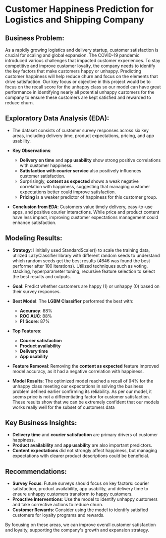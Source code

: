 # Customer Happiness Prediction for Logistics and Shipping Company

## Business Problem:
As a rapidly growing logistics and delivery startup, customer satisfaction is crucial for scaling and global expansion. The COVID-19 pandemic introduced various challenges that impacted customer experiences. To stay competitive and improve customer loyalty, the company needs to identify the key factors that make customers happy or unhappy. Predicting customer happiness will help reduce churn and focus on the elements that drive satisfaction. Our key focus or objective in this project would be to focus on the recall score for the unhappy class so our model can have great performance in identifying nearly all potential unhappy customers for the company to ensure these customers are kept satisfied and rewarded to reduce churn. 

## Exploratory Data Analysis (EDA):
- The dataset consists of customer survey responses across six key areas, including delivery time, product expectations, pricing, and app usability.
- **Key Observations**:
  - **Delivery on time** and **app usability** show strong positive correlations with customer happiness.
  - **Satisfaction with courier service** also positively influences customer satisfaction.
  - Surprisingly, **content as expected** shows a weak negative correlation with happiness, suggesting that managing customer expectations better could improve satisfaction.
  - **Pricing** is a weaker predictor of happiness for this customer group.

- **Conclusion from EDA**: Customers value timely delivery, easy-to-use apps, and positive courier interactions. While price and product content have less impact, improving customer expectations management could enhance satisfaction.

## Modeling Results:
- **Strategy**: I initially used StandardScaler() to scale the training data, utilized LazyClassifier library with different random seeds to understand which random seeds get the best results (4646 was found the best performer after 100 iterations). Utilized techniques such as voting, stacking, hyperparameter tuning, recursive feature selection to select the best results and outputs.  
- **Goal**: Predict whether customers are happy (1) or unhappy (0) based on their survey responses.
- **Best Model**: The **LGBM Classifier** performed the best with:
  - **Accuracy**: 88%
  - **ROC AUC**: 88%
  - **F1 Score**: 87%

- **Top Features**:
  - **Courier satisfaction**
  - **Product availability**
  - **Delivery time**
  - **App usability**
  
- **Feature Removal**: Removing the **content as expected** feature improved model accuracy, as it had a negative correlation with happiness.
- **Model Results**: The optimized model reached a recall of 94% for the unhappy class meeting our expectations in solving the business problem defined earlier confirming its reliability. As per our model, it seems price is not a differentiating factor for customer satisfaction. These results show that we can be extremely confident that our models works really well for the subset of customers data 

## Key Business Insights:
- **Delivery time** and **courier satisfaction** are primary drivers of customer happiness.
- **Product availability** and **app usability** are also important predictors.
- **Content expectations** did not strongly affect happiness, but managing expectations with clearer product descriptions could be beneficial.

## Recommendations:
- **Survey Focus**: Future surveys should focus on key factors: courier satisfaction, product availability, app usability, and delivery time to ensure unhappy customers transform to happy customers.
- **Proactive Interventions**: Use the model to identify unhappy customers and take corrective actions to reduce churn.
- **Customer Rewards**: Consider using the model to identify satisfied customers for loyalty programs and rewards.

By focusing on these areas, we can improve overall customer satisfaction and loyalty, supporting the company's growth and expansion strategy.

